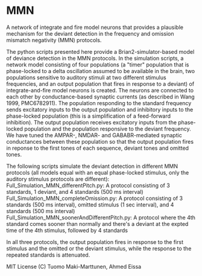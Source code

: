 # MMN
A network of integrate and fire model neurons that provides a plausible mechanism for the deviant detection in the frequency and omission mismatch negativity (MMN) protocols.

The python scripts presented here provide a Brian2-simulator-based model of deviance detection in the MMN protocols.
In the simulation scripts, a network model consisting of four populations (a "timer" population that is phase-locked to a delta oscillation assumed to be available in the brain, two populations sensitive to auditory stimuli at two different stimulus frequencies, and an output population that fires in response to a deviant) of integrate-and-fire model neurons is created. The neurons are connected to each other by conductance-based synaptic currents (as described in Wang 1999, PMC6782911). The population responding to the standard frequency sends excitatory inputs to the output population and inhibitory inputs to the phase-locked population (this is a simplification of a feed-forward inhibition). The output population receives excitatory inputs from the phase-locked population and the population responsive to the deviant frequency. We have tuned the AMPAR-, NMDAR- and GABABR-mediated synaptic conductances between these population so that the output population fires in reponse to the first tones of each sequence, deviant tones and omitted tones.

The following scripts simulate the deviant detection in different MMN protocols (all models equal with an equal phase-locked stimulus, only the auditory stimulus protocols are different):
Full_Simulation_MMN_differentPitch.py: A protocol consisting of 3 standards, 1 deviant, and 4 standards (500 ms interval)
Full_Simulation_MMN_completeOmission.py: A protocol consisting of 3 standards (500 ms interval), omitted stimulus (1 sec interval), and 4 standards (500 ms interval)
Full_Simulation_MMN_soonerAndDifferentPitch.py: A protocol where the 4th standard comes sooner than normally and there's a deviant at the expted time of the 4th stimulus, followed by 4 standards

In all three protocols, the output population fires in response to the first stimulus and the omitted or the deviant stimulus, while the response to the repeated standards is attenuated.

MIT License
(C) Tuomo Maki-Marttunen, Ahmed Eissa